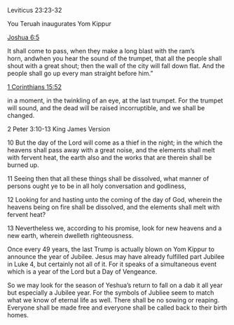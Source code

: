 Leviticus 23:23-32

You Teruah inaugurates Yom Kippur

[Joshua 6:5](https://www.biblegateway.com/passage/?search=Joshua%206:5&version=NKJV)

It shall come to pass, when they make a long blast with the ram’s horn, andwhen you hear the sound of the trumpet, that all the people shall shout with a great shout; then the wall of the city will fall down flat. And the people shall go up every man straight before him.”

[1 Corinthians 15:52](https://www.biblegateway.com/passage/?search=1%20Corinthians%2015:52&version=NKJV)

in a moment, in the twinkling of an eye, at the last trumpet. For the trumpet will sound, and the dead will be raised incorruptible, and we shall be changed.

2 Peter 3:10-13
King James Version

10 But the day of the Lord will come as a thief in the night; in the which the heavens shall pass away with a great noise, and the elements shall melt with fervent heat, the earth also and the works that are therein shall be burned up.

11 Seeing then that all these things shall be dissolved, what manner of persons ought ye to be in all holy conversation and godliness,

12 Looking for and hasting unto the coming of the day of God, wherein the heavens being on fire shall be dissolved, and the elements shall melt with fervent heat?

13 Nevertheless we, according to his promise, look for new heavens and a new earth, wherein dwelleth righteousness.

Once every 49 years, the last Trump is actually blown on Yom Kippur to announce the year of Jubilee. Jesus may have already fulfilled part Jubilee in Luke 4, but certainly not all of it. For it speaks of a simultaneous event which is a year of the Lord but a Day of Vengeance.

So we may look for the season of Yeshua’s return to fall on a dab it all year but especially a Jubilee year. For the symbols of Jubliee seem to match what we know of eternal life as well. There shall be no sowing or reaping. Everyone shall be made free and everyone shall be called back to their birth homes.